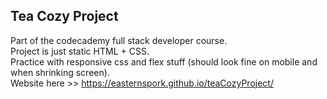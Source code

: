 ## Tea Cozy Project

Part of the codecademy full stack developer course. <br>
Project is just static HTML + CSS. <br>
Practice with responsive css and flex stuff (should look fine on mobile and when shrinking screen). <br>
Website here >> https://easternspork.github.io/teaCozyProject/
